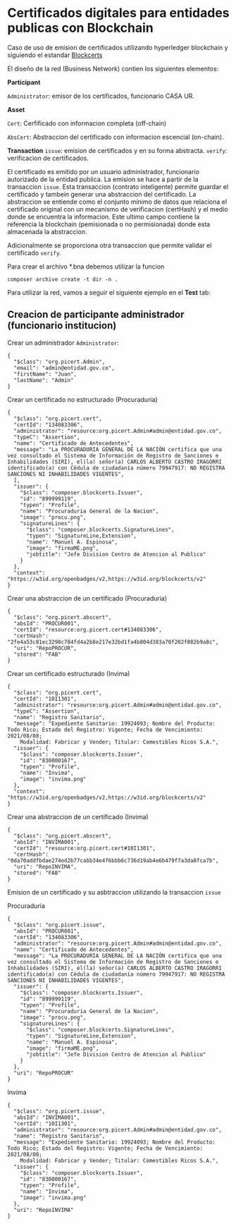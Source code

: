 # Certificados digitales para entidades publicas con Blockchain

Caso de uso de emision de certificados utilizando hyperledger blockchain y siguiendo el estandar [Blockcerts](https://www.blockcerts.org/guide/standard.html)

El diseño de la red (Business Network) contien los siguientes elementos:

**Participant** </p> 
`Administrator`: emisor de los certificados, funcionario CASA UR. </p>

**Asset** </p> 
`Cert`: Cerfificado con informacion completa (off-chain) </p>
`AbsCert`: Abstraccion del certificado con informacion escencial (on-chain).

**Transaction**
`issue`: emision de certificados y en su forma abstracta.
`verify`: verificacion de certificados.

El certificado es emitido por un usuario administrador, funcionario autorizado de la entidad publica. La emision se hace a partir de la transaccion `issue`. Esta transaccion (contrato inteligente) permite guardar el certificado y tambein generar una abstraccion del certificado. La abstraccion se entiende como el conjunto minimo de datos que relaciona el certificado original con un mecanismo de verificacion (certHash) y el medio donde se encuentra la informacion. Este ultimo campo contiene la referencia la blockchain (pemisionada o no permisionada) donde esta almacenada la abstraccion.

Adicionalmente se proporciona otra transaccion que permite validar el certificado `verify`.

Para crear el archivo *.bna debemos utilizar la funcion

```
composer archive create -t dir -n .
```

Para utilizar la red, vamos a seguir el siguiente ejemplo en el **Test** tab:

## Creacion de participante administrador (funcionario institucion)

Crear un administrador `Administrator`:

```
{
  "$class": "org.picert.Admin",
  "email": "admin@entidad.gov.co",
  "firstName": "Juan",
  "lastName": "Admin"
}
```

Crear un certificado no estructurado (Procuraduria)

```
{
  "$class": "org.picert.cert",
  "certId": "134083306",
  "administrator": "resource:org.picert.Admin#admin@entidad.gov.co",
  "typeC": "Assertion",
  "name": "Certificado de Antecedentes", 
  "message": "La PROCURADURIA GENERAL DE LA NACIÓN certifica que una vez consultado el Sistema de Información de Registro de Sanciones e Inhabilidades (SIRI), el(la) señor(a) CARLOS ALBERTO CASTRO IRAGORRI identificado(a) con Cédula de ciudadanía número 79947917: NO REGISTRA SANCIONES NI INHABILIDADES VIGENTES",
  ],
  "issuer": {
    "$class": "composer.blockcerts.Issuer",
    "id": "899999119",
    "typen": "Profile",
    "name": "Procuraduria General de la Nacion",
    "image": "procu.png",
    "signatureLines": {
      "$class": "composer.blockcerts.SignatureLines",
      "typen": "SignatureLine,Extension",
      "name": "Manuel A. Espinosa",
      "image": "firmaME.png",
      "jobtitle": "Jefe Division Centro de Atencion al Publico"
    }
  },
  "context": "https://w3id.org/openbadges/v2,https://w3id.org/blockcerts/v2"
}
```

Crear una abstraccion de un certificado (Procuraduria)

```
{
  "$class": "org.picert.abscert",
  "absId": "PROCUR001",
  "certId": "resource:org.picert.cert#134083306",
  "certHash": "2fe4a53c81ec3298c784fd4a2b8e217e32bd1fa4b804d383a70f202f082b9a8c",
  "uri": "RepoPROCUR",
  "stored": "FAB"
}
```
Crear un certificado estructurado (Invima)

```
{
  "$class": "org.picert.cert",
  "certId": "10I1301",
  "administrator": "resource:org.picert.Admin#admin@entidad.gov.co",
  "typeC": "Assertion",
  "name": "Registro Sanitario",
  "message": "Expediente Sanitario: 19924093; Nombre del Producto: Todo Rico; Estado del Registro: Vigente; Fecha de Vencimiento: 2021/08/08;
    Modalidad: Fabricar y Vender; Titular: Comestibles Ricos S.A.",
  "issuer": {
    "$class": "composer.blockcerts.Issuer",
    "id": "830000167",
    "typen": "Profile",
    "name": "Invima",
    "image": "invima.png"
  },
  "context": "https://w3id.org/openbadges/v2,https://w3id.org/blockcerts/v2"
}
```

Crear una abstraccion de un certificado (Invima)

```
{
  "$class": "org.picert.abscert",
  "absId": "INVIMA001",
  "certId": "resource:org.picert.cert#10I1301",
  "certHash": "0da70addfbdae274ed2b77cabb34e4f6bbb6c736d19ab4e6b479f7a3da8fca7b",
  "uri": "RepoINVIMA",
  "stored": "FAB"
}
```
Emision de un certificado y su asbtraccion utilizando la transaccion `issue`

Procuraduria

```
{
  "$class": "org.picert.issue",
  "absId": "PROCUR001",
  "certId": "134083306",
  "administrator": "resource:org.picert.Admin#admin@entidad.gov.co",
  "name": "Certificado de Antecedentes",
  "message": "La PROCURADURIA GENERAL DE LA NACIÓN certifica que una vez consultado el Sistema de Información de Registro de Sanciones e Inhabilidades (SIRI), el(la) señor(a) CARLOS ALBERTO CASTRO IRAGORRI identificado(a) con Cédula de ciudadanía número 79947917: NO REGISTRA SANCIONES NI INHABILIDADES VIGENTES",
  "issuer": {
    "$class": "composer.blockcerts.Issuer",
    "id": "899999119",
    "typen": "Profile",
    "name": "Procuraduria General de la Nacion",
    "image": "procu.png",
    "signatureLines": {
      "$class": "composer.blockcerts.SignatureLines",
      "typen": "SignatureLine,Extension",
      "name": "Manuel A. Espinosa",
      "image": "firmaME.png",
      "jobtitle": "Jefe Division Centro de Atencion al Publico"
    }
  },
  "uri": "RepoPROCUR"
}
```

Invima

```
{
  "$class": "org.picert.issue",
  "absId": "INVIMA001",
  "certId": "10I1301",
  "administrator": "resource:org.picert.Admin#admin@entidad.gov.co",
  "name": "Registro Sanitario",
  "message": "Expediente Sanitario: 19924093; Nombre del Producto: Todo Rico; Estado del Registro: Vigente; Fecha de Vencimiento: 2021/08/08;
    Modalidad: Fabricar y Vender; Titular: Comestibles Ricos S.A.",
  "issuer": {
    "$class": "composer.blockcerts.Issuer",
    "id": "830000167",
    "typen": "Profile",
    "name": "Invima",
    "image": "invima.png"
  },
  "uri": "RepoINVIMA"
}
```